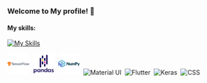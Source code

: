 ### Welcome to My profile! 👋 </br>
#### My skills: </br>

[![My Skills](https://skillicons.dev/icons?i=c,cpp,git,github,ps,py,vscode)](https://skillicons.dev)

<div>  
  <img src="https://github.com/devicons/devicon/blob/master/icons/tensorflow/tensorflow-original-wordmark.svg" title="tensorflow" alt="tensorflow" width="50" height="50"/>&nbsp;
  <img src="https://github.com/devicons/devicon/blob/master/icons/pandas/pandas-original-wordmark.svg" title="Pandas" alt="React" width="50" height="50"/>&nbsp;
  <img src="https://github.com/devicons/devicon/blob/master/icons/numpy/numpy-original-wordmark.svg" title="Numpy" alt="Spring" width="50" height="50"/>&nbsp;
  <img src="https://upload.wikimedia.org/wikipedia/commons/thumb/0/05/Scikit_learn_logo_small.svg/1280px-Scikit_learn_logo_small.svg.png" title="ScikitLearn" alt="Material UI" width="70" height="50"/>&nbsp;
  <img src="https://upload.wikimedia.org/wikipedia/commons/thumb/0/01/Created_with_Matplotlib-logo.svg/1024px-Created_with_Matplotlib-logo.svg.png" title="MatplotLib" alt="Flutter" width="50" height="50"/>&nbsp;
  <img src="https://upload.wikimedia.org/wikipedia/commons/thumb/a/ae/Keras_logo.svg/2048px-Keras_logo.svg.png" title="Keras" alt="Keras " width="50" height="50"/>&nbsp;
  <img src="https://upload.wikimedia.org/wikipedia/commons/thumb/d/d0/Google_Colaboratory_SVG_Logo.svg/1200px-Google_Colaboratory_SVG_Logo.svg.png"  title="Collab" alt="CSS" width="75" height="50"/>&nbsp;
</div>



